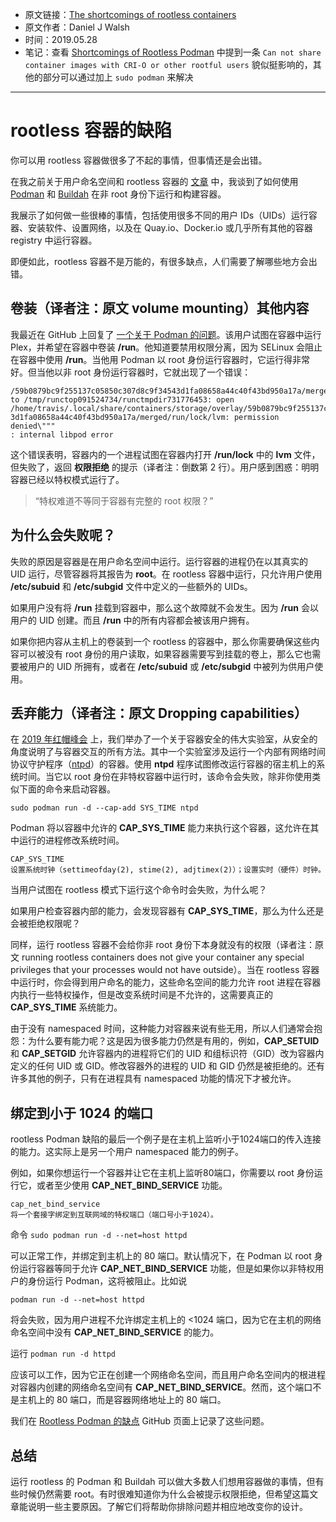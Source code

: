 - 原文链接：[The shortcomings of rootless containers](https://opensource.com/article/19/5/shortcomings-rootless-containers)
- 原文作者：Daniel J Walsh
- 时间：2019.05.28
- 笔记：查看 [Shortcomings of Rootless Podman](https://github.com/containers/podman/blob/main/rootless.md) 中提到一条 `Can not share container images with CRI-O or other rootful users` 貌似挺影响的，其他的部分可以通过加上 `sudo podman` 来解决
---

# rootless 容器的缺陷
你可以用 rootless 容器做很多了不起的事情，但事情还是会出错。

在我之前关于用户命名空间和 rootless 容器的 [文章](https://opensource.com/users/rhatdan) 中，我谈到了如何使用 [Podman](https://podman.io/) 和 [Buildah](https://buildah.io/) 在非 root 身份下运行和构建容器。

我展示了如何做一些很棒的事情，包括使用很多不同的用户 IDs（UIDs）运行容器、安装软件、设置网络，以及在 Quay.io、Docker.io 或几乎所有其他的容器 registry 中运行容器。

即便如此，rootless 容器不是万能的，有很多缺点，人们需要了解哪些地方会出错。

## 卷装（译者注：原文 volume mounting）其他内容

我最近在 GitHub 上回复了 [一个关于 Podman 的问题](https://github.com/containers/libpod/issues/3120)。该用户试图在容器中运行 Plex，并希望在容器中卷装 **/run**。他知道要禁用权限分离，因为 SELinux 会阻止在容器中使用 **/run**。当他用 Podman 以 root 身份运行容器时，它运行得非常好。但当他以非 root 身份运行容器时，它就出现了一个错误：
```
/59b0879bc9f255137c05850c307d8c9f34543d1fa08658a44c40f43bd950a17a/merged/run/lock
to /tmp/runctop091524734/runctmpdir731776453: open
/home/travis/.local/share/containers/storage/overlay/59b0879bc9f255137c05850c307d8c9f3454
3d1fa08658a44c40f43bd950a17a/merged/run/lock/lvm: permission denied\"""
: internal libpod error
```
这个错误表明，容器内的一个进程试图在容器内打开 **/run/lock** 中的 **lvm** 文件，但失败了，返回 **权限拒绝** 的提示（译者注：倒数第 2 行）。用户感到困惑：明明容器已经以特权模式运行了。

> “特权难道不等同于容器有完整的 root 权限？”

## 为什么会失败呢？
失败的原因是容器是在用户命名空间中运行。运行容器的进程仍在以其真实的 UID 运行，尽管容器将其报告为 **root**。在 rootless 容器中运行，只允许用户使用 **/etc/subuid** 和 **/etc/subgid** 文件中定义的一些额外的 UIDs。

如果用户没有将 **/run** 挂载到容器中，那么这个故障就不会发生。因为 **/run** 会以用户的 UID 创建。而且 **/run** 中的所有内容都会被该用户拥有。

如果你把内容从主机上的卷装到一个 rootless 的容器中，那么你需要确保这些内容可以被没有 root 身份的用户读取，如果容器需要写到挂载的卷上，那么它也需要被用户的 UID 所拥有，或者在 **/etc/subuid** 或 **/etc/subgid** 中被列为供用户使用。

## 丢弃能力（译者注：原文 Dropping capabilities）
在 [2019 年红帽峰会](https://www.redhat.com/en/summit/2019) 上，我们举办了一个关于容器安全的伟大实验室，从安全的角度说明了与容器交互的所有方法。其中一个实验室涉及运行一个内部有网络时间协议守护程序（[ntpd](https://en.wikipedia.org/wiki/Ntpd)）的容器。使用 **ntpd** 程序试图修改运行容器的宿主机上的系统时间。当它以 root 身份在非特权容器中运行时，该命令会失败，除非你使用类似下面的命令来启动容器。

``` shell
sudo podman run -d --cap-add SYS_TIME ntpd 
```

Podman 将以容器中允许的 **CAP_SYS_TIME** 能力来执行这个容器，这允许在其中运行的进程修改系统时间。

```
CAP_SYS_TIME
设置系统时钟（settimeofday(2), stime(2), adjtimex(2)）；设置实时（硬件）时钟。
```
当用户试图在 rootless 模式下运行这个命令时会失败，为什么呢？

如果用户检查容器内部的能力，会发现容器有 **CAP_SYS_TIME**，那么为什么还是会被拒绝权限呢？

同样，运行 rootless 容器不会给你非 root 身份下本身就没有的权限（译者注：原文 running rootless containers does not give your container any special privileges that your processes would not have outside）。当在 rootless 容器中运行时，你会得到用户命名的能力，这些命名空间的能力允许 root 进程在容器内执行一些特权操作，但是改变系统时间是不允许的，这需要真正的 **CAP_SYS_TIME** 系统能力。

由于没有 namespaced 时间，这种能力对容器来说有些无用，所以人们通常会抱怨：为什么要有能力呢？这是因为很多能力仍然是有用的，例如，**CAP_SETUID** 和 **CAP_SETGID** 允许容器内的进程将它们的 UID 和组标识符（GID）改为容器内定义的任何 UID 或 GID。修改容器外的进程的 UID 和 GID 仍然是被拒绝的。还有许多其他的例子，只有在进程具有 namespaced 功能的情况下才被允许。

## 绑定到小于 1024 的端口
rootless Podman 缺陷的最后一个例子是在主机上监听小于1024端口的传入连接的能力。这实际上是另一个用户 namespaced 能力的例子。

例如，如果你想运行一个容器并让它在主机上监听80端口，你需要以 root 身份运行它，或者至少使用 **CAP_NET_BIND_SERVICE** 功能。

```
cap_net_bind_service
将一个套接字绑定到互联网域的特权端口（端口号小于1024）。
```
命令 `sudo podman run -d --net=host httpd`

可以正常工作，并绑定到主机上的 80 端口。默认情况下，在 Podman 以 root 身份运行容器等同于允许 **CAP_NET_BIND_SERVICE** 功能，但是如果你以非特权用户的身份运行 Podman，这将被阻止。比如说

`podman run -d --net=host httpd` 

将会失败，因为用户进程不允许绑定主机上的 <1024 端口，因为它在主机的网络命名空间中没有 **CAP_NET_BIND_SERVICE** 的能力。

运行 `podman run -d httpd`

应该可以工作，因为它正在创建一个网络命名空间，而且用户命名空间内的根进程对容器内创建的网络命名空间有 **CAP_NET_BIND_SERVICE**。然而，这个端口不是主机上的 80 端口，而是容器网络地址上的 80 端口。

我们在 [Rootless Podman 的缺点](https://github.com/containers/libpod/blob/master/rootless.md) GitHub 页面上记录了这些问题。

## 总结
运行 rootless 的 Podman 和 Buildah 可以做大多数人们想用容器做的事情，但有些时候仍然需要 root。有时很难知道你为什么会被提示权限拒绝，但希望这篇文章能说明一些主要原因。了解它们将帮助你排除问题并相应地改变你的设计。